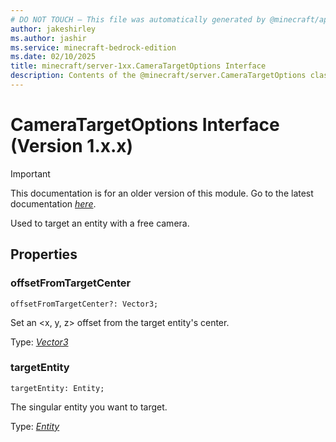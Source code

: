 ```yaml
---
# DO NOT TOUCH — This file was automatically generated by @minecraft/api-docs-generator, to report problems file an issue at https://github.com/Mojang/minecraft-scripting-libraries
author: jakeshirley
ms.author: jashir
ms.service: minecraft-bedrock-edition
ms.date: 02/10/2025
title: minecraft/server-1xx.CameraTargetOptions Interface
description: Contents of the @minecraft/server.CameraTargetOptions class (Version 1.x.x).
---
```

# CameraTargetOptions Interface (Version 1.x.x)

> [!IMPORTANT]
> This documentation is for an older version of this module. Go to the latest documentation [*here*](../../../scriptapi/minecraft/server/CameraTargetOptions.md).

Used to target an entity with a free camera.

## Properties

### **offsetFromTargetCenter**
`offsetFromTargetCenter?: Vector3;`

Set an <x, y, z> offset from the target entity's center.

Type: [*Vector3*](Vector3.md)

### **targetEntity**
`targetEntity: Entity;`

The singular entity you want to target.

Type: [*Entity*](Entity.md)
